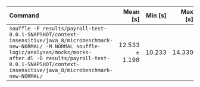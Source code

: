 | Command | Mean [s] | Min [s] | Max [s] | Relative |
|:---|---:|---:|---:|---:|
| `souffle -F results/payroll-test-0.0.1-SNAPSHOT/context-insensitive/java_8/microbenchmark-new-NORMAL/ -M NORMAL souffle-logic/analyses/mocks/mocks-after.dl -D results/payroll-test-0.0.1-SNAPSHOT/context-insensitive/java_8/microbenchmark-new-NORMAL/` | 12.533 ± 1.198 | 10.233 | 14.330 | 1.00 |
